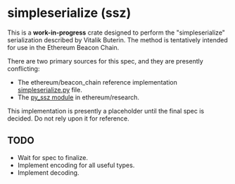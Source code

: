 # simpleserialize (ssz)

This is a **work-in-progress** crate designed to perform the "simpleserialize"
serialization described by Vitalik Buterin. The method is tentatively intended
for use in the Ethereum Beacon Chain.

There are two primary sources for this spec, and they are presently
conflicting:

 - The ethereum/beacon_chain reference implementation [simpleserialize.py](https://github.com/ethereum/beacon_chain/blob/master/beacon_chain/utils/simpleserialize.py) file.
 - The [py_ssz module](https://github.com/ethereum/research/tree/master/py_ssz)
   in ethereum/research.

This implementation is presently a placeholder until the final spec is decided.
Do not rely upon it for reference.

## TODO

 - Wait for spec to finalize.
 - Implement encoding for all useful types.
 - Implement decoding.
